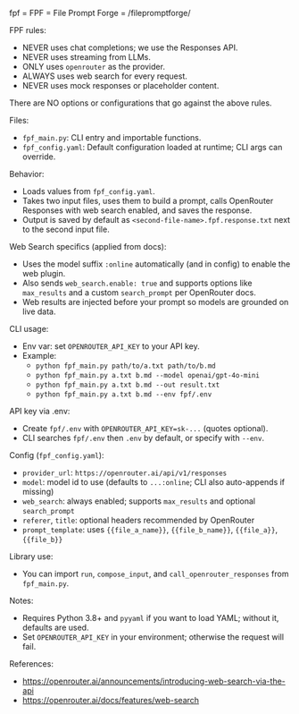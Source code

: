 fpf = FPF = File Prompt Forge = /filepromptforge/

FPF rules:
- NEVER uses chat completions; we use the Responses API.
- NEVER uses streaming from LLMs.
- ONLY uses `openrouter` as the provider.
- ALWAYS uses web search for every request.
- NEVER uses mock responses or placeholder content.

There are NO options or configurations that go against the above rules.

Files:
- `fpf_main.py`: CLI entry and importable functions.
- `fpf_config.yaml`: Default configuration loaded at runtime; CLI args can override.

Behavior:
- Loads values from `fpf_config.yaml`.
- Takes two input files, uses them to build a prompt, calls OpenRouter Responses with web search enabled, and saves the response.
- Output is saved by default as `<second-file-name>.fpf.response.txt` next to the second input file.

Web Search specifics (applied from docs):
- Uses the model suffix `:online` automatically (and in config) to enable the web plugin.
- Also sends `web_search.enable: true` and supports options like `max_results` and a custom `search_prompt` per OpenRouter docs.
- Web results are injected before your prompt so models are grounded on live data.

CLI usage:
- Env var: set `OPENROUTER_API_KEY` to your API key.
- Example:
  - `python fpf_main.py path/to/a.txt path/to/b.md`
  - `python fpf_main.py a.txt b.md --model openai/gpt-4o-mini`
  - `python fpf_main.py a.txt b.md --out result.txt`
  - `python fpf_main.py a.txt b.md --env fpf/.env`

API key via .env:
- Create `fpf/.env` with `OPENROUTER_API_KEY=sk-...` (quotes optional).
- CLI searches `fpf/.env` then `.env` by default, or specify with `--env`.

Config (`fpf_config.yaml`):
- `provider_url`: `https://openrouter.ai/api/v1/responses`
- `model`: model id to use (defaults to `...:online`; CLI also auto-appends if missing)
- `web_search`: always enabled; supports `max_results` and optional `search_prompt`
- `referer`, `title`: optional headers recommended by OpenRouter
- `prompt_template`: uses `{{file_a_name}}`, `{{file_b_name}}`, `{{file_a}}`, `{{file_b}}`

Library use:
- You can import `run`, `compose_input`, and `call_openrouter_responses` from `fpf_main.py`.

Notes:
- Requires Python 3.8+ and `pyyaml` if you want to load YAML; without it, defaults are used.
- Set `OPENROUTER_API_KEY` in your environment; otherwise the request will fail.

References:
- https://openrouter.ai/announcements/introducing-web-search-via-the-api
- https://openrouter.ai/docs/features/web-search
